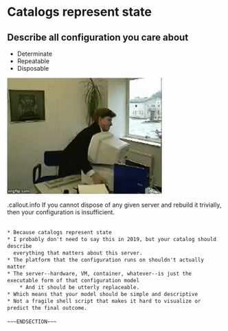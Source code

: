 <!SLIDE >
# Catalogs represent state
## Describe all configuration you care about

* Determinate
* Repeatable
* Disposable

![toss test](/_images/toss_test.gif)

.callout.info If you cannot dispose of any given server and rebuild it trivially,
then your configuration is insufficient.


~~~SECTION:notes~~~

* Because catalogs represent state
* I probably don't need to say this in 2019, but your catalog should describe
  everything that matters about this server.
* The platform that the configuration runs on shouldn't actually matter
* The server--hardware, VM, container, whatever--is just the executable form of that configuration model
    * And it should be utterly replaceable.
* Which means that your model should be simple and descriptive
* Not a fragile shell script that makes it hard to visualize or predict the final outcome.

~~~ENDSECTION~~~
